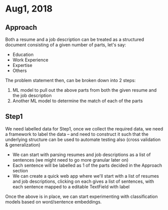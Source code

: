 # Aug1, 2018
## Approach
Both a resume and a job description can be treated as a structured document consisting of a given number of parts, let's say:<br/>
* Education
* Work Experience
* Expertise
* Others

The problem statement then, can be broken down into 2 steps:<br/>
1. ML model to pull out the above parts from both the given resume and the job description
2. Another ML model to determine the match of each of the parts


## Step1
We need labelled data for Step1, once we collect the required data, we need a framework to label the data – and need to construct it such that the underlying structure can be used to automate testing also (cross validation & generalization)

* We can start with parsing resumes and job descriptions as a list of sentences (we might need to go more granular later on)
* Each sentence will be labelled as 1 of the parts decided in the Approach section
* We can create a quick web app where we'll start with a list of resumes and job descriptions, clicking on each gives a list of sentences, with each sentence mapped to a editable TextField with label

Once the above is in place, we can start experimenting with classification models based on word/sentence embeddings.